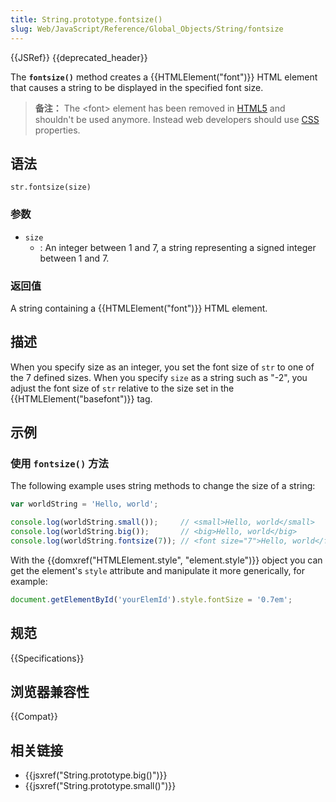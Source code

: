 ```yaml
---
title: String.prototype.fontsize()
slug: Web/JavaScript/Reference/Global_Objects/String/fontsize
---
```

{{JSRef}} {{deprecated_header}}

The **`fontsize()`** method creates a {{HTMLElement("font")}} HTML element that causes a string to be displayed in the specified font size.

> **备注：** The \<font> element has been removed in [HTML5](/zh-CN/docs/Web/Guide/HTML/HTML5) and shouldn't be used anymore. Instead web developers should use [CSS](/zh-CN/docs/Web/CSS) properties.

## 语法

```plain
str.fontsize(size)
```

### 参数

- `size`
  - : An integer between 1 and 7, a string representing a signed integer between 1 and 7.

### 返回值

A string containing a {{HTMLElement("font")}} HTML element.

## 描述

When you specify size as an integer, you set the font size of `str` to one of the 7 defined sizes. When you specify `size` as a string such as "-2", you adjust the font size of `str` relative to the size set in the {{HTMLElement("basefont")}} tag.

## 示例

### 使用 `fontsize()` 方法

The following example uses string methods to change the size of a string:

```js
var worldString = 'Hello, world';

console.log(worldString.small());     // <small>Hello, world</small>
console.log(worldString.big());       // <big>Hello, world</big>
console.log(worldString.fontsize(7)); // <font size="7">Hello, world</fontsize>
```

With the {{domxref("HTMLElement.style", "element.style")}} object you can get the element's `style` attribute and manipulate it more generically, for example:

```js
document.getElementById('yourElemId').style.fontSize = '0.7em';
```

## 规范

{{Specifications}}

## 浏览器兼容性

{{Compat}}

## 相关链接

- {{jsxref("String.prototype.big()")}}
- {{jsxref("String.prototype.small()")}}
